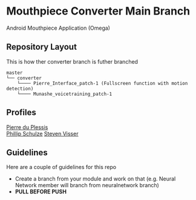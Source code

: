 # Mouthpiece Converter Main Branch
Android Mouthpiece Application (Omega)

## Repository Layout
This is how ther converter branch is futher branched
```
master 
└── converter
    └──── Pierre_Interface_patch-1 (Fullscreen function with motion detection)
    └──── Munashe_voicetraining_patch-1
```

## Profiles
[Pierre du Plessis](https://endlessprogrammer.github.io/pierregduplessis.github.io/)<br/>
[Phillip Schulze](https://phillipstemmlar.github.io)
[Steven Visser](https://vanillav.github.io/)

## Guidelines
Here are a couple of guidelines for this repo
  - Create a branch from your module and work on that (e.g. Neural Network member will branch from neuralnetwork branch)
  - **PULL BEFORE PUSH**
